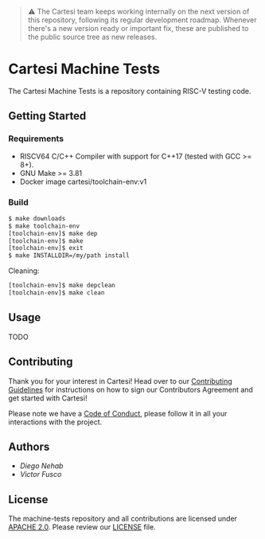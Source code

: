 > :warning: The Cartesi team keeps working internally on the next version of this repository, following its regular development roadmap. Whenever there's a new version ready or important fix, these are published to the public source tree as new releases.

# Cartesi Machine Tests

The Cartesi Machine Tests is a repository containing RISC-V testing code.

## Getting Started

### Requirements

- RISCV64 C/C++ Compiler with support for C++17 (tested with GCC >= 8+).
- GNU Make >= 3.81
- Docker image cartesi/toolchain-env:v1

### Build

```bash
$ make downloads
$ make toolchain-env
[toolchain-env]$ make dep
[toolchain-env]$ make
[toolchain-env]$ exit 
$ make INSTALLDIR=/my/path install 
```

Cleaning:

```bash
[toolchain-env]$ make depclean
[toolchain-env]$ make clean
```

## Usage

TODO

## Contributing

Thank you for your interest in Cartesi! Head over to our [Contributing Guidelines](CONTRIBUTING.md) for instructions on how to sign our Contributors Agreement and get started with Cartesi!

Please note we have a [Code of Conduct](CODE_OF_CONDUCT.md), please follow it in all your interactions with the project.

## Authors

* *Diego Nehab*
* *Victor Fusco*

## License

The machine-tests repository and all contributions are licensed under
[APACHE 2.0](https://www.apache.org/licenses/LICENSE-2.0). Please review our [LICENSE](LICENSE) file.

